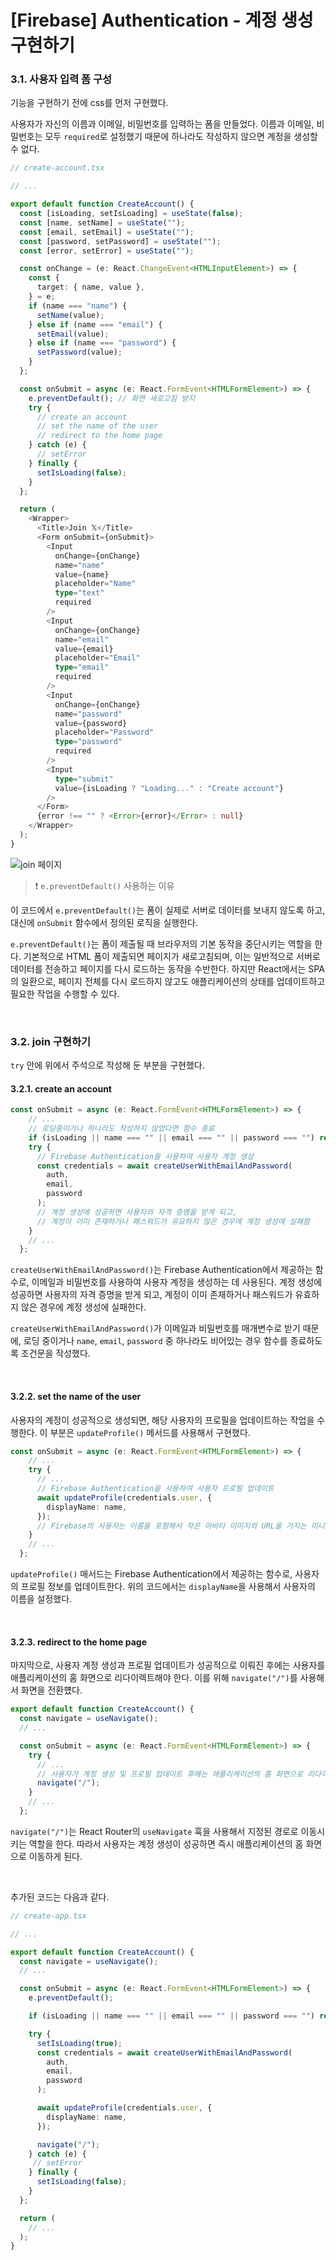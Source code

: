# [Firebase] Authentication - 계정 생성 구현하기

### 3.1. 사용자 입력 폼 구성

기능을 구현하기 전에 css를 먼저 구현했다.

사용자가 자신의 이름과 이메일, 비밀번호를 입력하는 폼을 만들었다. 이름과 이메일, 비밀번호는 모두 `required`로 설정했기 때문에 하나라도 작성하지 않으면 계정을 생성할 수 없다.

```typescript
// create-account.tsx

// ...

export default function CreateAccount() {
  const [isLoading, setIsLoading] = useState(false);
  const [name, setName] = useState("");
  const [email, setEmail] = useState("");
  const [password, setPassword] = useState("");
  const [error, setError] = useState("");

  const onChange = (e: React.ChangeEvent<HTMLInputElement>) => {
    const {
      target: { name, value },
    } = e;
    if (name === "name") {
      setName(value);
    } else if (name === "email") {
      setEmail(value);
    } else if (name === "password") {
      setPassword(value);
    }
  };

  const onSubmit = async (e: React.FormEvent<HTMLFormElement>) => {
    e.preventDefault(); // 화면 새로고침 방지
    try {
      // create an account
      // set the name of the user
      // redirect to the home page
    } catch (e) {
      // setError
    } finally {
      setIsLoading(false);
    }
  };

  return (
    <Wrapper>
      <Title>Join 𝕏</Title>
      <Form onSubmit={onSubmit}>
        <Input
          onChange={onChange}
          name="name"
          value={name}
          placeholder="Name"
          type="text"
          required
        />
        <Input
          onChange={onChange}
          name="email"
          value={email}
          placeholder="Email"
          type="email"
          required
        />
        <Input
          onChange={onChange}
          name="password"
          value={password}
          placeholder="Password"
          type="password"
          required
        />
        <Input
          type="submit"
          value={isLoading ? "Loading..." : "Create account"}
        />
      </Form>
      {error !== "" ? <Error>{error}</Error> : null}
    </Wrapper>
  );
}
```

![join 페이지](https://velog.velcdn.com/images/yeguu037/post/f9b74c9a-7ab1-476c-915b-ca6ca4de61a9/image.png)

> ❗ `e.preventDefault()` 사용하는 이유

이 코드에서 `e.preventDefault()`는 폼이 실제로 서버로 데이터를 보내지 않도록 하고, 대신에 `onSubmit` 함수에서 정의된 로직을 실행한다.

`e.preventDefault()`는 폼이 제출될 때 브라우저의 기본 동작을 중단시키는 역할을 한다. 기본적으로 HTML 폼이 제출되면 페이지가 새로고침되며, 이는 일반적으로 서버로 데이터를 전송하고 페이지를 다시 로드하는 동작을 수반한다. 하지만 React에서는 SPA의 일환으로, 페이지 전체를 다시 로드하지 않고도 애플리케이션의 상태를 업데이트하고 필요한 작업을 수행할 수 있다.

<br>

### 3.2. join 구현하기

`try` 안에 위에서 주석으로 작성해 둔 부분을 구현했다.

#### 3.2.1. create an account

```typescript
const onSubmit = async (e: React.FormEvent<HTMLFormElement>) => {
    // ...
    // 로딩중이거나 하나라도 작성하지 않았다면 함수 종료
    if (isLoading || name === "" || email === "" || password === "") return;
    try {
      // Firebase Authentication을 사용하여 사용자 계정 생성
      const credentials = await createUserWithEmailAndPassword(
        auth,
        email,
        password
      );
      // 계정 생성에 성공하면 사용자의 자격 증명을 받게 되고,
      // 계정이 이미 존재하거나 패스워드가 유요하지 않은 경우에 계정 생성에 실패함
    }
    // ...
  };
```

`createUserWithEmailAndPassword()`는 Firebase Authentication에서 제공하는 함수로, 이메일과 비밀번호를 사용하여 사용자 계정을 생성하는 데 사용된다. 계정 생성에 성공하면 사용자의 자격 증명을 받게 되고, 계정이 이미 존재하거나 패스워드가 유효하지 않은 경우에 계정 생성에 실패한다.

`createUserWithEmailAndPassword()`가 이메일과 비밀번호를 매개변수로 받기 때문에, 로딩 중이거나 `name`, `email`, `password` 중 하나라도 비어있는 경우 함수를 종료하도록 조건문을 작성했다.

<br>

#### 3.2.2. set the name of the user

사용자의 계정이 성공적으로 생성되면, 해당 사용자의 프로필을 업데이트하는 작업을 수행한다. 이 부분은 `updateProfile()` 메서드를 사용해서 구현했다.

```typescript
const onSubmit = async (e: React.FormEvent<HTMLFormElement>) => {
    // ...
    try {
      // ...
      // Firebase Authentication을 사용하여 사용자 프로필 업데이트
      await updateProfile(credentials.user, {
        displayName: name,
      });
      // Firebase의 사용자는 이름을 포함해서 작은 아바타 이미지의 URL을 가지는 미니 프로필을 갖게 됨
    }
    // ...
  };
```

`updateProfile()` 매서드는 Firebase Authentication에서 제공하는 함수로, 사용자의 프로필 정보를 업데이트한다. 위의 코드에서는 `displayName`을 사용해서 사용자의 이름을 설정했다.

<br>

#### 3.2.3. redirect to the home page

마지막으로, 사용자 계정 생성과 프로필 업데이트가 성공적으로 이뤄진 후에는 사용자를 애플리케이션의 홈 화면으로 리다이렉트해야 한다. 이를 위해 `navigate("/")`를 사용해서 화면을 전환헀다.

```typescript
export default function CreateAccount() {
  const navigate = useNavigate();
  // ...

  const onSubmit = async (e: React.FormEvent<HTMLFormElement>) => {
    try {
      // ...
      // 사용자가 계정 생성 및 프로필 업데이트 후에는 애플리케이션의 홈 화면으로 리다이렉트
      navigate("/");
    }
    // ...
  };

```

`navigate("/")`는 React Router의 `useNavigate` 훅을 사용해서 지정된 경로로 이동시키는 역할을 한다. 따라서 사용자는 계정 생성이 성공하면 즉시 애플리케이션의 홈 화면으로 이동하게 된다.

<br>

추가된 코드는 다음과 같다.

```typescript
// create-app.tsx

// ...

export default function CreateAccount() {
  const navigate = useNavigate();
  // ...

  const onSubmit = async (e: React.FormEvent<HTMLFormElement>) => {
    e.preventDefault();

    if (isLoading || name === "" || email === "" || password === "") return;

    try {
      setIsLoading(true);
      const credentials = await createUserWithEmailAndPassword(
        auth,
        email,
        password
      );

      await updateProfile(credentials.user, {
        displayName: name,
      });

      navigate("/");
    } catch (e) {
     // setError
    } finally {
      setIsLoading(false);
    }
  };

  return (
    // ...
  );
}
```
